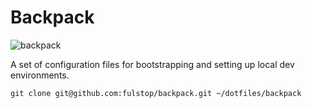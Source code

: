 # Backpack
![backpack](https://static.thenounproject.com/png/2551-200.png)

A set of configuration files for bootstrapping and setting up local dev environments.

``` shell
git clone git@github.com:fulstop/backpack.git ~/dotfiles/backpack
```
